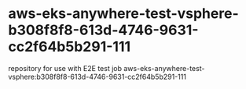 # aws-eks-anywhere-test-vsphere-b308f8f8-613d-4746-9631-cc2f64b5b291-111
repository for use with E2E test job aws-eks-anywhere-test-vsphere:b308f8f8-613d-4746-9631-cc2f64b5b291-111
